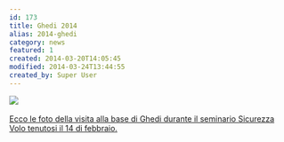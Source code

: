 ```yaml
---
id: 173
title: Ghedi 2014
alias: 2014-ghedi
category: news
featured: 1
created: 2014-03-20T14:05:45
modified: 2014-03-24T13:44:55
created_by: Super User
---
```

<p>
 <a href="gallery/category/40-2014-02-ghedi" target="_blank">
  <img border="0" src="images/phocagallery/2014-02-ghedi/thumbs/phoca_thumb_l_2014-02-14-15-30-10-ghedi.jpg"/>
  <br/>
  <br/>
  Ecco le foto della visita alla base di Ghedi durante il seminario Sicurezza Volo tenutosi il 14 di febbraio.
 </a>
</p>
